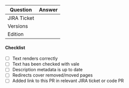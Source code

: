 | Question      | Answer
| ------------- | ---
| JIRA Ticket   | <!-- URLs to GitHub or JIRA issue(s) (or N/A) -->
| Versions      | <!-- product version number, e.g.: 1.7, 1.13, 2.0 -->
| Edition       | <!-- Connect, Experience, Commerce -->

<!-- Replace this comment with Pull Request description -->

#### Checklist

- [ ] Text renders correctly
- [ ] Text has been checked with vale
- [ ] Description metadata is up to date
- [ ] Redirects cover removed/moved pages
- [ ] Added link to this PR in relevant JIRA ticket or code PR
